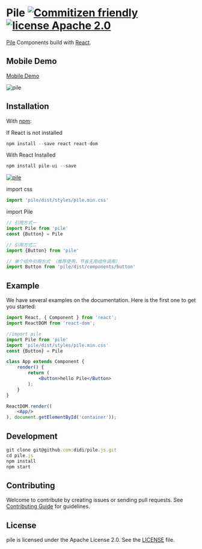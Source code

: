 # Pile [![Commitizen friendly](https://img.shields.io/badge/commitizen-friendly-brightgreen.svg)](http://commitizen.github.io/cz-cli/) [![license Apache 2.0](https://img.shields.io/badge/license-Apache--2.0-blue.svg)](https://www.npmjs.com/package/pile)

[Pile](https://www.npmjs.com/package/pile-ui) Components build with [React](http://facebook.github.io/react/).




## Mobile Demo

[Mobile Demo](https://didi.github.io/pile.js/docs/)

![pile](http://es-static.xiaojukeji.com/static/web/activity/pile/pilejsqr05.png)




## Installation

With [npm](http://npmjs.com/):

If React is not installed

```jsx
npm install --save react react-dom
```

With React Installed

```jsx
npm install pile-ui --save
```

[![pile](https://nodei.co/npm/pile-ui.png)](https://www.npmjs.com/package/pile-ui)


import css

```jsx
import 'pile/dist/styles/pile.min.css'
```

import Pile

```jsx
// 引用方式一
import Pile from 'pile'
const {Button} = Pile

// 引用方式二
import {Button} from 'pile'

// 单个组件引用方式 （推荐使用，节省无用组件调用）
import Button from 'pile/dist/components/button'
```




## Example

We have several examples on the documentation. Here is the first one to get you started:

```jsx
import React, { Component } from 'react';
import ReactDOM from 'react-dom';

//import pile
import Pile from 'pile'
import 'pile/dist/styles/pile.min.css'
const {Button} = Pile

class App extends Component {
    render() {
        return (
            <Button>hello Pile</Button>
        );
    }
}

ReactDOM.render((
    <App/>
), document.getElementById('container'));
```



## Development

```jsx
git clone git@github.com:didi/pile.js.git
cd pile.js
npm install
npm start
```


## Contributing

Welcome to contribute by creating issues or sending pull requests. See [Contributing Guide](.github/CONTRIBUTING.md) for guidelines.




## License

pile is licensed under the Apache License 2.0. See the [LICENSE](LICENSE) file.



